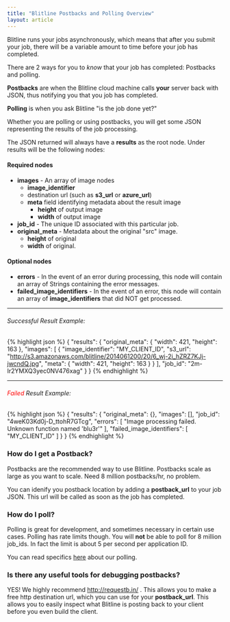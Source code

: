 ```yaml
---
title: "Blitline Postbacks and Polling Overview"
layout: article
---
```


Blitline runs your jobs asynchronously, which means that after you submit your job, there will be a variable amount to time before your job has completed. 

There are 2 ways for you to *know* that your job has completed: Postbacks and polling.

**Postbacks** are when the Blitline cloud machine  calls **your** server back with JSON, thus notifying you that you job has completed.

**Polling** is when you ask Blitline "is the job done yet?"

Whether you are polling or using postbacks, you will get some JSON representing the results of the job processing.

The JSON returned will always have a **results** as the root node. Under results will be the following nodes:

#### Required nodes

- **images** - An array of image nodes
	- **image_identifier**
    - destination url (such as **s3\_url** or **azure\_url**)
    - **meta** field identifying metadata about the result image
    	- **height** of output image
        - **width** of output image
- **job_id** - The unique ID associated with this particular job.
- **original_meta** - Metadata about the original "src" image. 
	- **height** of original
    - **width** of original.

#### Optional nodes
- **errors** - In the event of an error during processing, this node will contain an array of Strings containing the error messages.
- **failed\_image\_identifiers** - In the event of an error, this node will contain an array of **image\_identifiers** that did NOT get processed.


---
###### Successful Result Example:

{% highlight json %}
{
    "results": {
        "original_meta": {
            "width": 421,
            "height": 163
        },
        "images": [
            {
                "image_identifier": "MY_CLIENT_ID",
                "s3_url": "http://s3.amazonaws.com/blitline/2014061200/20/6_wj-2i_hZRZ7KJj-jwcndQ.jpg",
                "meta": {
                    "width": 421,
                    "height": 163
                }
            }
        ],
        "job_id": "2m-Ir2YMXQ3yec0NV476xag"
    }
}
{% endhighlight %}

---
###### <span style="color:red">Failed</span> Result Example:

{% highlight json %}
{
    "results": {
        "original_meta": {},
        "images": [],
        "job_id": "4weK03Kd0j-D_ttohR7GTcg",
        "errors": [
            "Image processing failed. Unknown function named 'blu3r'"
        ],
        "failed_image_identifiers": [
            "MY_CLIENT_ID"
        ]
    }
}
{% endhighlight %}

### How do I get a Postback?

Postbacks are the recommended way to use Blitline. Postbacks scale as large as you want to scale. Need 8 million postbacks/hr, no problem.

You can idenify you postback location by adding a **postback\_url** to your job JSON. This url will be called as soon as the job has completed.

### How do I poll?

Polling is great for development, and sometimes necessary in certain use cases. Polling has rate limits though. You will **not** be able to poll for 8 million job_ids. In fact the limit is about 5 per second per application ID.

You can read specifics [here](http://www.blitline.com/docs/polling) about our polling.

### Is there any useful tools for debugging postbacks?

YES! We highly recommend http://requestb.in/ . This allows you to make a free http destination url, which you can use for your **postback\_url**. This allows you to easily inspect what Blitline is posting back to your client before you even build the client.




